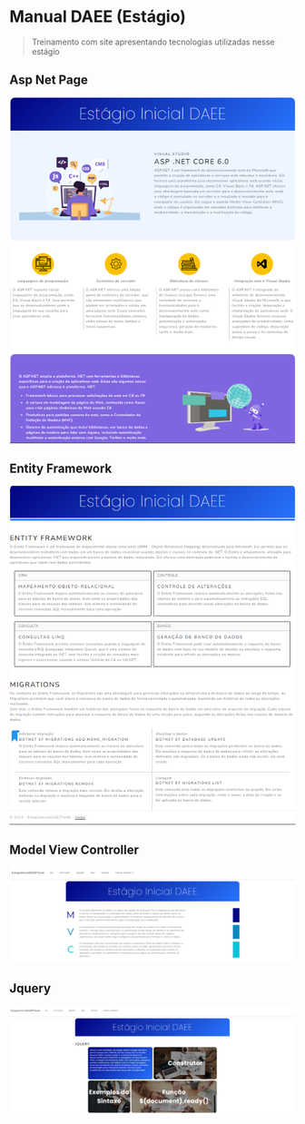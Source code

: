 # Manual DAEE (Estágio)
> Treinamento com site apresentando tecnologias utilizadas nesse estágio
## Asp Net Page
<img src='https://github.com/RianCarlos99/Manual_DAEE/blob/master/Screenshots/aspNet.png' />
<br/>

## Entity Framework
<img src='https://github.com/RianCarlos99/Manual_DAEE/blob/master/Screenshots/EntityFramework.png' />
<br/>

## Model View Controller
<img src='https://github.com/RianCarlos99/Manual_DAEE/blob/master/Screenshots/MVC.png' />
<br/>

## Jquery
<img src='https://github.com/RianCarlos99/Manual_DAEE/blob/master/Screenshots/Jquery.png' />
<br/>
